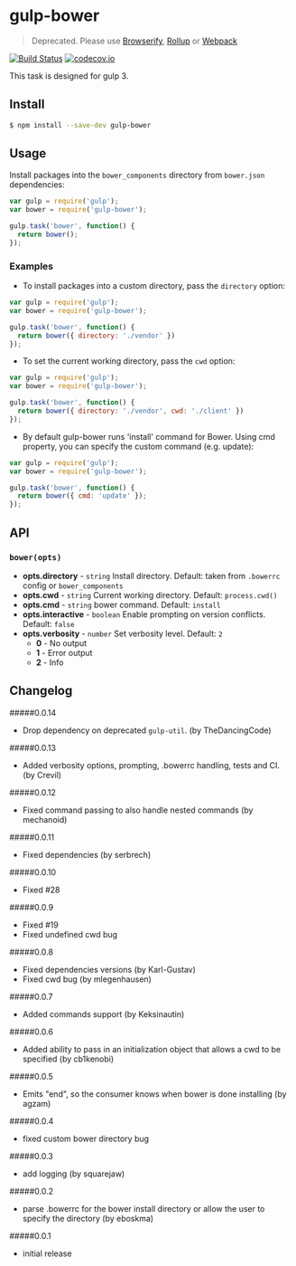 # gulp-bower
> Deprecated. Please use [Browserify](https://www.npmjs.com/package/browserify), [Rollup](https://www.npmjs.com/package/rollup) or [Webpack](https://www.npmjs.com/package/webpack)

[![Build Status](https://travis-ci.org/zont/gulp-bower.svg?branch=master)](https://travis-ci.org/zont/gulp-bower) [![codecov.io](https://codecov.io/github/zont/gulp-bower/coverage.svg?branch=master)](https://codecov.io/github/zont/gulp-bower?branch=master)

This task is designed for gulp 3.

## Install

```sh
$ npm install --save-dev gulp-bower
```

## Usage

Install packages into the `bower_components` directory from `bower.json` dependencies:

```javascript
var gulp = require('gulp');
var bower = require('gulp-bower');

gulp.task('bower', function() {
  return bower();
});
```

### Examples

* To install packages into a custom directory, pass the `directory` option:

```javascript
var gulp = require('gulp');
var bower = require('gulp-bower');

gulp.task('bower', function() {
  return bower({ directory: './vendor' })
});
```

* To set the current working directory, pass the `cwd` option:

```javascript
var gulp = require('gulp');
var bower = require('gulp-bower');

gulp.task('bower', function() {
  return bower({ directory: './vendor', cwd: './client' })
});
```

* By default gulp-bower runs 'install' command for Bower. Using cmd property, you can specify the custom command (e.g. update):

```javascript
var gulp = require('gulp');
var bower = require('gulp-bower');

gulp.task('bower', function() {
  return bower({ cmd: 'update' });
});
```

## API

### `bower(opts)`
* **opts.directory** - `string` Install directory. Default: taken from `.bowerrc` config or `bower_components`
* **opts.cwd** - `string` Current working directory. Default: `process.cwd()`
* **opts.cmd** - `string` bower command. Default: `install`
* **opts.interactive** - `boolean` Enable prompting on version conflicts. Default: `false`
* **opts.verbosity** - `number` Set verbosity level. Default: `2`
  * **0** - No output
  * **1** - Error output
  * **2** - Info

## Changelog

#####0.0.14
- Drop dependency on deprecated `gulp-util`. (by TheDancingCode)

#####0.0.13
- Added verbosity options, prompting, .bowerrc handling, tests and CI. (by Crevil)

#####0.0.12
- Fixed command passing to also handle nested commands (by mechanoid)

#####0.0.11
- Fixed dependencies (by serbrech)

#####0.0.10
- Fixed #28

#####0.0.9
- Fixed #19
- Fixed undefined cwd bug

#####0.0.8
- Fixed dependencies versions (by Karl-Gustav)
- Fixed cwd bug (by mlegenhausen)

#####0.0.7
- Added commands support (by Keksinautin)

#####0.0.6
- Added ability to pass in an initialization object that allows a cwd to be specified (by cb1kenobi)

#####0.0.5
- Emits "end", so the consumer knows when bower is done installing (by agzam)

#####0.0.4
- fixed custom bower directory bug

#####0.0.3
- add logging (by squarejaw)

#####0.0.2
- parse .bowerrc for the bower install directory or allow the user to specify the directory (by eboskma)

#####0.0.1
- initial release
